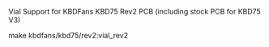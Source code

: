Vial Support for KBDFans KBD75 Rev2 PCB (including stock PCB for KBD75 V3)

make kbdfans/kbd75/rev2:vial_rev2

